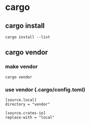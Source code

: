 # cargo

## cargo install
```
cargo install --list
```

## cargo vendor

### make vendor
```
cargo vendor
```

### use vendor (.cargo/config.toml)
```
[source.local]
directory = "vendor"

[source.crates-io]
replace-with = "local"
```
